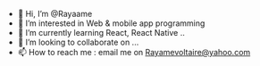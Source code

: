 - 👋 Hi, I’m @Rayaame
- 👀 I’m interested in Web & mobile app programming
- 🌱 I’m currently learning React, React Native ..
- 💞️ I’m looking to collaborate on ...
- 📫 How to reach me : email me on Rayamevoltaire@yahoo.com
<!---
Rayaame/Rayaame is a ✨ special ✨ repository because its `README.md` (this file) appears on your GitHub profile.
You can click the Preview link to take a look at your changes.
--->

